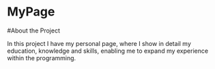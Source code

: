 # MyPage

#About the Project

In this project I have my personal page, where I show in detail my education, knowledge and skills, enabling me to expand my experience within the programming.